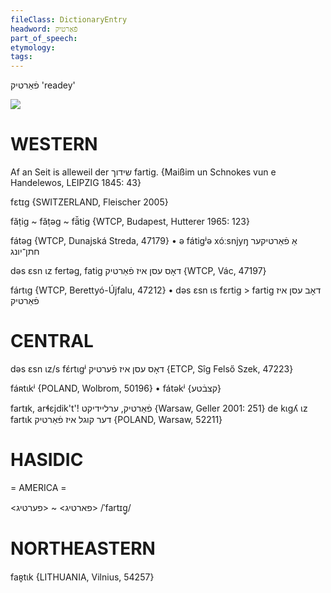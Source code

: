 ```yaml
---
fileClass: DictionaryEntry
headword: פֿאַרטיק
part_of_speech: 
etymology: 
tags: 
---
```

פֿאַרטיק
'readey'

![](https://ia802902.us.archive.org/9/items/Yiddish-Dialect-Maps/Herzog5-60-63-FarflFartikShternLernt-196.jpg)

WESTERN
========

Af an Seit is alleweil der שידוך fartig.
{Maißim un Schnokes vun e Handelewos, LEIPZIG 1845: 43}

fɛtɪg {SWITZERLAND, Fleischer 2005}

făṭig ~ făṭəg ~ fä̆tig {WTCP, Budapest, Hutterer 1965: 123}

fátəg {WTCP, Dunajská Streda, 47179}
	•	ə fátigʲə xóːsnjyŋ אַ פֿאַרטיקער חתן־יונג

dəs ɛsn ɩz fertəg, fatig דאָס עסן איז פֿאַרטיק {WTCP, Vác, 47197}

fártɩg {WTCP, Berettyó-Újfalu, 47212}
	•	dəs ɛsn ɩs fɛrtig > fartig דאָב עסן איז פֿאַרטיק

CENTRAL
========

dəs ɛsn ɩz/s fɛ́rtɩgʲ דאָס עסן איז פֿערטיק {ETCP, Sîg Felső Szek, 47223}

fáʀtɩkʲ {POLAND, Wolbrom, 50196}
	•	fátəkʲ {קצבֿטע}

fartᵻk, arɬɛjdik't'! פֿאַרטיק, ערליידיקט {Warsaw, Geller 2001: 251}
de kɩgʎ ɩz fartɩk דער קוגל איז פֿאַרטיק {POLAND, Warsaw, 52211}

HASIDIC
=======
= AMERICA = 

<פארטיג> ~ <פערטיג>
/ˈfartɪg̥/

NORTHEASTERN
==============

faʀ̥tɩk {LITHUANIA, Vilnius, 54257}